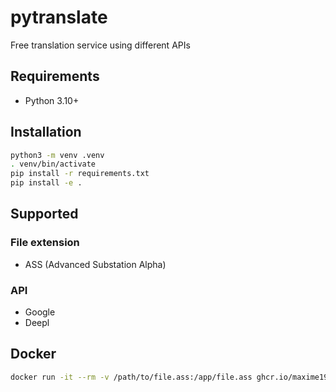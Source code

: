 # pytranslate

Free translation service using different APIs

## Requirements

- Python 3.10+

## Installation

```bash
python3 -m venv .venv
. venv/bin/activate
pip install -r requirements.txt
pip install -e .
```

## Supported
### File extension
- ASS (Advanced Substation Alpha)

### API

- Google
- Deepl

## Docker

```bash
docker run -it --rm -v /path/to/file.ass:/app/file.ass ghcr.io/maxime1907/pytranslate:master
```

